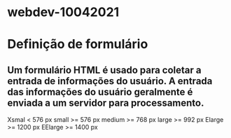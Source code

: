 # webdev-10042021

# Definição de formulário

## Um formulário HTML é usado para coletar a entrada de informações do usuário. A entrada das informações do usuário geralmente é enviada a um servidor para processamento.

Xsmal < 576 px
small >= 576 px
medium >= 768 px
large >= 992 px
Elarge >= 1200 px
EElarge >= 1400 px
